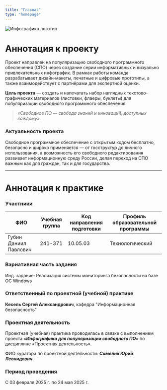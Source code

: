 ```yaml
---
title: "Главная"
type: "homepage"
---
```


![Инфографика логотип](/images/logo.png)

# Аннотация к проекту

Проект направлен на популяризацию свободного программного обеспечения (СПО) через создание серии информативных и визуально привлекательных инфографик. В рамках работы команда разрабатывает дизайн‑макеты, печатные и цифровые прототипы, а также взаимодействует с партнёрами для экспертной оценки.

**Цель проекта** — создать и напечатать набор наглядных текстово-графических материалов (листовки, флаеры, буклеты) для популяризации свободного программного обеспечения.

> _«Свободное ПО — свобода знаний и инноваций, доступных каждому»._

### Актуальность проекта

Свободное программное обеспечение с открытым кодом бесплатно, безопасно и широко применяется — от госструктур до личного использования, а возможность его свободного редактирования развивает информационную среду России, делая переход на СПО важным как для граждан, так и для государства.

___

# Аннотация к практике

### Участники

| ФИО                   | Учебная группа | Код направления подготовки | Профиль образовательной программы |
|-----------------------|----------------|----------------------------|-----------------------------------|
| Губин Даниил Павлович | 241-371        | 10.05.03                   | Технологический                   |


### Вариативная часть задания

Инд. задание: Реализация системы мониторинга безопасности на базе ОС Windows
### Ответственный по проектной (учебной) практике

**Кесель Сергей Александрович**, кафедра "Информационная безопасность"

### Проектная деятельность

Проектная (учебная) практика проводилась в связке с выполнением проекта «***Инфографика для популяризации свободного ПО***» по дисциплине «Проектная деятельность».

ФИО куратора по проектной деятельности: ***Самелик Юрий Леонидович***.

### Период проведения

С 03 февраля 2025 г. по 24 мая 2025 г.
